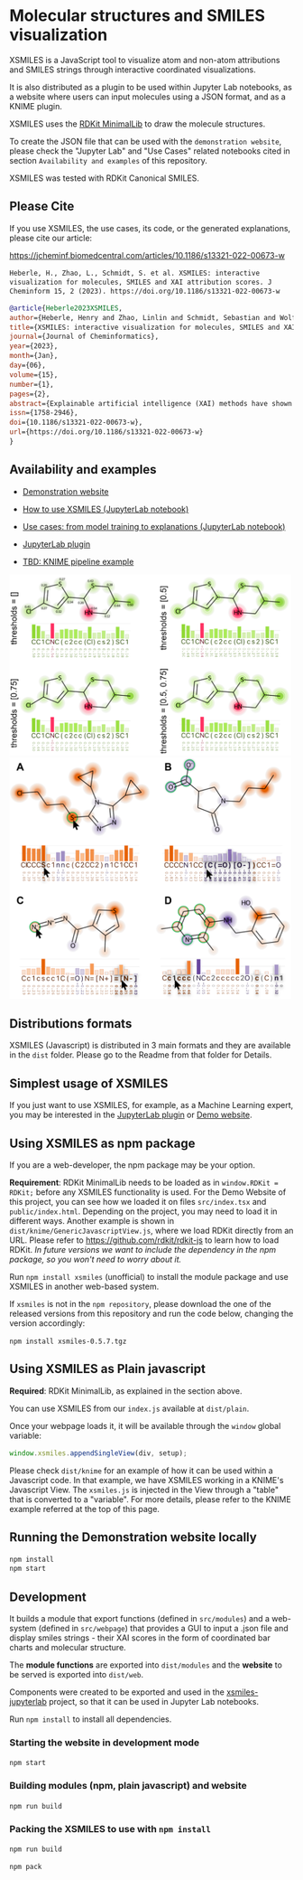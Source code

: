# Molecular structures and SMILES visualization

XSMILES is a JavaScript tool to visualize atom and non-atom attributions and SMILES strings through interactive coordinated visualizations.

It is also distributed as a plugin to be used within Jupyter Lab notebooks, as a website where users can input molecules using a JSON format, and as a KNIME plugin.

XSMILES uses the [RDKit MinimalLib](https://github.com/rdkit/rdkit) to draw the molecule structures.

To create the JSON file that can be used with the `demonstration website`, please check the "Jupyter Lab" and "Use Cases" related notebooks cited in section `Availability and examples` of this repository.

XSMILES was tested with RDKit Canonical SMILES.

## Please Cite

If you use XSMILES, the use cases, its code, or the generated explanations, please cite our article:

https://jcheminf.biomedcentral.com/articles/10.1186/s13321-022-00673-w

```
Heberle, H., Zhao, L., Schmidt, S. et al. XSMILES: interactive visualization for molecules, SMILES and XAI attribution scores. J Cheminform 15, 2 (2023). https://doi.org/10.1186/s13321-022-00673-w
```

```BibTeX
@article{Heberle2023XSMILES,
author={Heberle, Henry and Zhao, Linlin and Schmidt, Sebastian and Wolf, Thomas and Heinrich, Julian},
title={XSMILES: interactive visualization for molecules, SMILES and XAI attribution scores},
journal={Journal of Cheminformatics},
year={2023},
month={Jan},
day={06},
volume={15},
number={1},
pages={2},
abstract={Explainable artificial intelligence (XAI) methods have shown increasing applicability in chemistry. In this context, visualization techniques can highlight regions of a molecule to reveal their influence over a predicted property. For this purpose, some XAI techniques calculate attribution scores associated with tokens of SMILES strings or with atoms of a molecule. While an association of a score with an atom can be directly visually represented on a molecule diagram, scores computed for SMILES non-atom tokens cannot. For instance, a substring [N+] contains 3 non-atom tokens, i.e., [, {\$}{\$}+{\$}{\$}, and ], and their attributions, depending on the model, are not necessarily revealing an influence of the nitrogen atom over the predicted property; for that reason, it is not possible to represent the scores on a molecule diagram. Moreover, SMILES's notation is complex, foregrounding the need for techniques to facilitate the analysis of explanations associated with their tokens.},
issn={1758-2946},
doi={10.1186/s13321-022-00673-w},
url={https://doi.org/10.1186/s13321-022-00673-w}
}


```

## Availability and examples

- [Demonstration website](https://bayer-group.github.io/xsmiles/dist/web/)

- [How to use XSMILES (JupyterLab notebook)](https://github.com/Bayer-Group/xsmiles-jupyterlab/tree/main/examples)

- [Use cases: from model training to explanations (JupyterLab notebook)](https://github.com/Bayer-Group/xsmiles-use-cases)

- [JupyterLab plugin](https://github.com/Bayer-Group/xsmiles-jupyterlab/)

- [TBD: KNIME pipeline example](http://)


<!-- ![XSMILES](img/vis-example.png?raw=true | width=300) -->
<img src="img/vis-example.png?raw=true" width="500" />
<img src="img/interactivity.png?raw=true" width="500" />
<!-- ![XSMILES](img/interactivity.png?raw=true | width=300) -->

## Distributions formats
 
XSMILES (Javascript) is distributed in 3 main formats and they are available in the `dist` folder.
Please go to the Readme from that folder for Details.

## Simplest usage of XSMILES

If you just want to use XSMILES, for example, as a Machine Learning expert, you may be interested in the [JupyterLab plugin](https://github.com/Bayer-Group/xsmiles-jupyterlab/) or [Demo website](https://bayer-group.github.io/xsmiles/dist/web/).

## Using XSMILES as npm package 

If you are a web-developer, the npm package may be your option.

**Requirement**: RDKit MinimalLib needs to be loaded as in `window.RDKit = RDKit;` before any XSMILES functionality is used.
For the Demo Website of this project, you can see how we loaded it on files `src/index.tsx` and `public/index.html`.
Depending on the project, you may need to load it in different ways.
Another example is shown in `dist/knime/GenericJavascriptView.js`, where we load RDKit directly from an URL.
Please refer to https://github.com/rdkit/rdkit-js to learn how to load RDKit.
*In future versions we want to include the dependency in the npm package, so you won't need to worry about it.*

Run `npm install xsmiles` (unofficial) to install the module package and use XSMILES in another web-based system.

If `xsmiles` is not in the `npm repository`, please download the one of the released versions from this repository and run the code below, changing the version accordingly:

`npm install xsmiles-0.5.7.tgz`


## Using XSMILES as Plain javascript

**Required**: RDKit MinimalLib, as explained in the section above.

You can use XSMILES from our `index.js` available at `dist/plain`.

Once your webpage loads it, it will be available through the `window` global variable:

```javascript
window.xsmiles.appendSingleView(div, setup);
```

Please check `dist/knime` for an example of how it can be used within a Javascript code.
In that example, we have XSMILES working in a KNIME's Javascript View.
The `xsmiles.js` is injected in the View through a "table" that is converted to a "variable".
For more details, please refer to the KNIME example referred at the top of this page.

## Running the Demonstration website locally

```bash
npm install
npm start
```

## Development

It builds a module that export functions (defined in `src/modules`) and a web-system (defined in `src/webpage`) that provides a GUI to input a .json file and display smiles strings - their XAI scores in the form of coordinated bar charts and molecular structure.

The **module functions** are exported into `dist/modules` and the **website** to be served is exported into `dist/web`.

Components were created to be exported and used in the [
xsmiles-jupyterlab](https://github.com/Bayer-Group/xsmiles-jupyterlab) project, so that it can be used in Jupyter Lab notebooks.

Run `npm install` to install all dependencies.

### Starting the website in development mode

`npm start`

### Building modules (npm, plain javascript) and website

`npm run build`

### Packing the XSMILES to use with `npm install`

`npm run build`

`npm pack`
